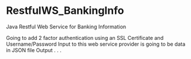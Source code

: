 # RestfulWS_BankingInfo
Java Restful Web Service for Banking Information

Going to add 2 factor authentication using an SSL Certificate and Username/Password
Input to this web service provider is going to be data in JSON file
Output . . .
